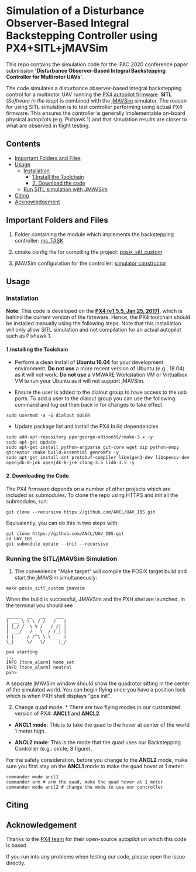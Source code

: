 # Simulation of a Disturbance Observer-Based Integral Backstepping Controller using PX4+SITL+jMAVSim


This repo contains the simulation code for the IFAC 2020 conference paper submission **'Disturbance Observer-Based Integral Backstepping Controller for Multirotor UAVs'**. 

The code simulates a disturbance observer-based integral backstepping control for a multirotor UAV running the [PX4 autopilot firmware](https://px4.io/). **SITL**   (*Software in the loop*) is combined with the [jMAVSim](https://github.com/PX4/jMAVSim) simulator. The reason for using SITL simulation is to test controller performing using actual PX4 firmware. This ensures the controller is generally implementable on-board physical autopilots (e.g. Pixhawk 1) and that simulation results are closer to what are observed in flight testing. 

## Contents

  * [Important Folders and Files](#important-files)
  * [Usage](#usage)
    + [Installation](#installation)
      - [1.Install the Toolchain](#1install-the-toolchain)
      - [2. Download the code](#2-download-the-code)
    + [Run SITL simulation with JMAVSim](#run-sitl-simulation-with-jmavsim)
  * [Citing](#citing)
  * [Acknowledgement](#acknowledgement)

## Important Folders and Files

1. Folder containing the module which implements the backstepping controller: [mc_TASK](./src/modules/mc_TASK)

2. cmake config file for compiling the project: [posix_sitl_custom](./cmake/configs/posix.sitl_custom.cmake)

3. jMAVSim configuration for the controller: [simulator constructor](./Tools/jmavsim/src/me/drton/jmavsim/Simulator.java#L430)

## Usage

### Installation

**Note:** This code is developed on the **[PX4 (v1.5.5, Jan 25, 2017)](https://github.com/PX4/Firmware/releases/tag/v1.5.5)**, which is behind the current version of the firmware. Hence, the PX4 toolchain should be installed manually using the following steps. Note that this installation will only allow SITL simulation and not compilation for an actual autopilot such as Pixhawk 1. 

#### 1.Installing the Toolchain

* Perform a clean install of **Ubuntu 16.04** for your development environment. **Do not use** a more recent version of Ubuntu (e.g., 18.04) as it will not work. **Do not use** a VMWARE Workstation VM or Virtualbox VM to run your Ubuntu as it will not support jMAVSim.

* Ensure the user is added to the dialout group to have access to the usb ports. To add a user to the dialout group you can use the following command and log out then back in for changes to take effect.

```
sudo usermod -a -G dialout $USER
```

* Update package list and install the PX4 build dependencies

```
sudo add-apt-repository ppa:george-edison55/cmake-3.x -y
sudo apt-get update
sudo apt-get install python-argparse git-core wget zip python-empy qtcreator cmake build-essential genromfs -y
sudo apt-get install ant protobuf-compiler libeigen3-dev libopencv-dev openjdk-8-jdk openjdk-8-jre clang-3.5 lldb-3.5 -y
```

#### 2. Downloading the Code

The PX4 firmware depends on a number of other projects which are included as submodules. To clone the repo using HTTPS and init all the submodules, run:

```git clone --recursive https://github.com/ANCL/UAV_IBS.git```

Equivalently, you can do this in two steps with:

```
git clone https://github.com/ANCL/UAV_IBS.git
cd UAV_IBS
git submodule update --init --recursive
```

### Running the SITL/jMAVSim Simulation

1. The convenience "Make target" will compile the POSIX target build and start the jMAVSim simultaneously:

```make posix_sitl_custom jmavsim```

When the build is successful, JMAVSim and the PXH shel are launched. In the terminal you should see

```
______  __   __    ___ 
| ___ \ \ \ / /   /   |
| |_/ /  \ V /   / /| |
|  __/   /   \  / /_| |
| |     / /^\ \ \___  |
\_|     \/   \/     |_/

px4 starting
...
INFO [tone_alarm] home_set
INFO [tone_alarm] neutral
pxh>

```

A separate jMAVSim window should show the quadrotor sitting in the center of the simulated world. You can begin flying once you have a position lock which is when  PXH  shell displays "gps init".

2. Change quad mode. * There are two flying modes in our customized version of PX4: **ANCL1** and **ANCL2**.

* **ANCL1 mode**: This is to take the quad to the hover at center of the world 1 meter high.

* **ANCL2 mode**: This is the mode that the quad uses our Backstepping Controller (e.g.: circle; 8 figure).

For the safety consideration, before you change to the **ANCL2** mode, make sure you first stay on the **ANCL1** mode to make the quad hover at 1 meter:

```
commander mode ancl1
commander arm # arm the quad, make the quad hover at 1 meter
commander mode ancl2 # change the mode to use our controller
```

## Citing



## Acknowledgement

Thanks to the [PX4 team](https://px4.io/) for their open-source autopilot on which this code is based.

If you run into any problems when testing our code, please open the issue directly.
